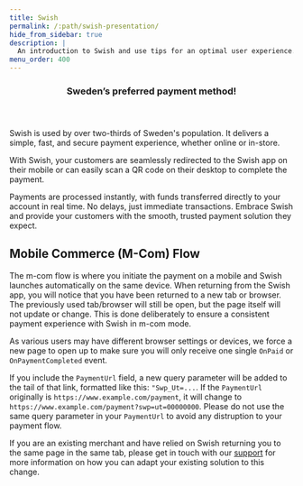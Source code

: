```yaml
---
title: Swish
permalink: /:path/swish-presentation/
hide_from_sidebar: true
description: |
  An introduction to Swish and use tips for an optimal user experience.
menu_order: 400
---
```


<section class="panel panel-brand">
 <header>
 <h3 class="panel-title">Sweden’s preferred payment method!</h3>
 <p class="panel-sub-title"></p>
 </header>
 <div class="panel-body">
<div>
 Swish is used by over two-thirds of Sweden's population. It delivers a simple,
 fast, and secure payment experience, whether online or in-store.

 With Swish, your customers are seamlessly redirected to the Swish app on their
 mobile or can easily scan a QR code on their desktop to complete the payment.

 Payments are processed instantly, with funds transferred directly to your
 account in real time. No delays, just immediate transactions. Embrace Swish and
 provide your customers with the smooth, trusted payment solution they expect.
 </div>
 </div>
</section>

## Mobile Commerce (M-Com) Flow

The m-com flow is where you initiate the payment on a mobile and Swish launches
automatically on the same device. When returning from the Swish app, you will
notice that you have been returned to a new tab or browser. The previously used
tab/browser will still be open, but the page itself will not update or change.
This is done deliberately to ensure a consistent payment experience with Swish
in m-com mode.

As various users may have different browser settings or devices, we force a new
page to open up to make sure you will only receive one single `OnPaid` or
`OnPaymentCompleted` event.

If you include the `PaymentUrl` field, a new query parameter will be added to
the tail of that link, formatted like this: `"Swp_Ut=...`. If the `PaymentUrl`
originally is `https://www.example.com/payment`, it will change to
`https://www.example.com/payment?swp=ut=00000000`. Please do not use the same
query parameter in your `PaymentUrl` to avoid any distruption to your payment
flow.

If you are an existing merchant and have relied on Swish returning you to the
same page in the same tab, please get in touch with our [support][support] for
more information on how you can adapt your existing solution to this change.

[support]: mailto:support.psp@swedbankpay.se
